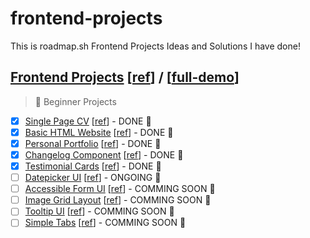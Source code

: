# frontend-projects

This is roadmap.sh Frontend Projects Ideas and Solutions I have done!

## [Frontend Projects][Frontend Projects] [[ref][ref-frontend]] / [[full-demo][full-demo]]

> 🌱 Beginner Projects

-   [x] [Single Page CV][demo-single-page-cv] [[ref][ref-single-page-cv]] - DONE 🎉
-   [x] [Basic HTML Website][demo-basic-html-website] [[ref][ref-basic-html-website]] - DONE 🎉
-   [x] [Personal Portfolio][demo-personal-portfolio] [[ref][ref-personal-portfolio]] - DONE 🎉
-   [x] [Changelog Component][demo-changelog-component] [[ref][ref-changelog-component]] - DONE 🎉
-   [x] [Testimonial Cards][demo-testimonial-cards] [[ref][ref-testimonial-cards]] - DONE 🎉
-   [ ] [Datepicker UI][demo-datepicker-ui] [[ref][ref-datepicker-ui]] - ONGOING 🎪
-   [ ] [Accessible Form UI][demo-accessible-form-ui] [[ref][ref-accessible-form-ui]] - COMMING SOON 🚩
-   [ ] [Image Grid Layout][demo-image-grid] [[ref][ref-image-grid]] - COMMING SOON 🚩
-   [ ] [Tooltip UI][demo-tooltip-ui] [[ref][ref-tooltip-ui]] - COMMING SOON 🚩
-   [ ] [Simple Tabs][demo-simple-tabs] [[ref][ref-simple-tabs]] - COMMING SOON 🚩

[Frontend Projects]: https://github.com/Pine1611/frontend-projects/blob/main/README.md
[ref-frontend]: https://roadmap.sh/frontend/projects
[full-demo]: https://pine1611.github.io/frontend-projects
[ref-single-page-cv]: https://roadmap.sh/projects/single-page-cv
[ref-single-page-cv]: https://roadmap.sh/projects/single-page-cv
[demo-single-page-cv]: https://pine1611.github.io/frontend-projects/01-single-page-cv/public
[ref-basic-html-website]: https://roadmap.sh/projects/basic-html-website
[demo-basic-html-website]: https://pine1611.github.io/frontend-projects/02-basic-html-website/public
[ref-personal-portfolio]: https://roadmap.sh/projects/personal-portfolio
[demo-personal-portfolio]: https://pine1611.github.io/frontend-projects/
[ref-changelog-component]: https://roadmap.sh/projects/changelog-component
[demo-changelog-component]: https://pine1611.github.io/frontend-projects/
[ref-testimonial-cards]: https://roadmap.sh/projects/basic-html-website
[demo-testimonial-cards]: https://pine1611.github.io/frontend-projects/
[ref-datepicker-ui]: https://roadmap.sh/projects/datepicker-ui
[demo-datepicker-ui]: https://pine1611.github.io/frontend-projects/
[ref-accessible-form-ui]: https://roadmap.sh/projects/accessible-form-ui
[demo-accessible-form-ui]: https://pine1611.github.io/frontend-projects/
[ref-image-grid]: https://roadmap.sh/projects/image-grid
[demo-image-grid]: https://pine1611.github.io/frontend-projects/
[ref-tooltip-ui]: https://roadmap.sh/projects/tooltip-ui
[demo-tooltip-ui]: https://pine1611.github.io/frontend-projects/
[ref-simple-tabs]: https://roadmap.sh/projects/simple-tabs
[demo-simple-tabs]: https://pine1611.github.io/frontend-projects/
